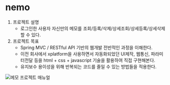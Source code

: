# nemo


1. 프로젝트 설명
	- 로그인한 사용자 자신만의 메모를 조회/등록/삭제/상세조회/상세등록/상세삭제 할 수 있다.
2. 프로젝트 목표
	- Spring MVC / RESTful API 기반의 웹개발 전반적인 과정을 이해한다.
	- 이전 회사에서 xplatform을 사용하면서 자동화되었던 UI제작, 웹통신, 파라미터전달 등을
	  html + css + javascript 기술을 활용하여 직접 구현해본다. 
	- 유지보수 용이성을 위해 반복되는 코드를 줄일 수 있는 방법들을 적용한다.

![메모 프로젝트 매뉴얼](https://github.com/kiki220/nemo/assets/141392585/a38c47d2-d7ee-488b-8808-a70c238412a7)
